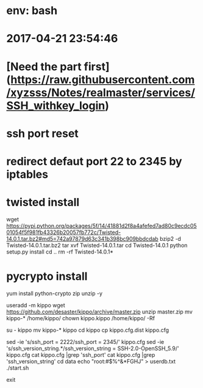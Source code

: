# env: bash
# 2017-04-21 23:54:46

# [Need the part first] (https://raw.githubusercontent.com/xyzsss/Notes/realmaster/services/SSH_withkey_login)
# ssh port reset
# redirect defaut port 22 to 2345 by iptables



# twisted install
wget https://pypi.python.org/packages/5f/14/41881d2f8a4afefed7ad80c9ecdc0501054f5f981fb43326b20057fb772c/Twisted-14.0.1.tar.bz2#md5=742a97879d63c341b398bc909bbdcdab 
bzip2 -d Twisted-14.0.1.tar.bz2
tar xvf Twisted-14.0.1.tar
cd Twisted-14.0.1
python setup.py install
cd ..
rm -rf Twisted-14.0.1*

# pycrypto install
yum  install python-crypto zip unzip -y 

useradd -m kippo
wget https://github.com/desaster/kippo/archive/master.zip
unzip master.zip
mv kippo-* /home/kippo/
chown kippo.kippo /home/kippo/ -Rf

su - kippo
mv kippo-*  kippo
cd kippo
cp kippo.cfg.dist kippo.cfg

sed -ie 's/ssh_port = 2222/ssh_port = 2345/' kippo.cfg
sed -ie 's/ssh_version_string.*/ssh_version_string = SSH-2.0-OpenSSH_5.9/' kippo.cfg
cat kippo.cfg |grep 'ssh_port'
cat kippo.cfg |grep 'ssh_version_string'
cd data
echo "root:#$%^&*FGHJ"  > userdb.txt
./start.sh

exit
